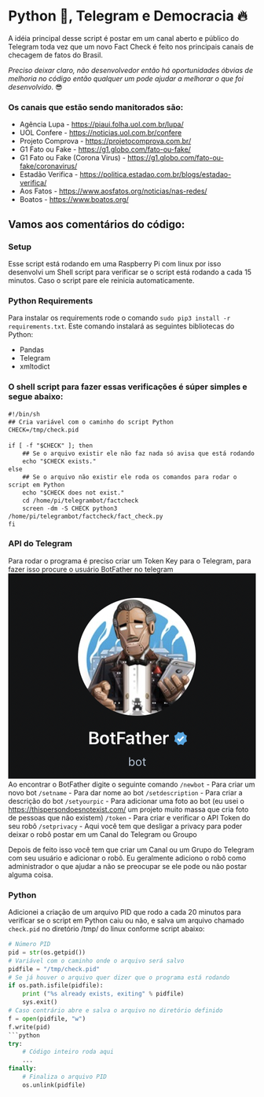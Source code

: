 # Python :snake:, Telegram e Democracia :fire:

A idéia principal desse script é postar em um canal aberto e público do Telegram toda vez que um novo Fact Check é feito nos principais canais de checagem de fatos do Brasil.

*Preciso deixar claro, não desenvolvedor então há oportunidades óbvias de melhoria no código então qualquer um pode ajudar a melhorar o que foi desenvolvido*. :sunglasses:

### Os canais que estão sendo manitorados são:
- Agência Lupa - https://piaui.folha.uol.com.br/lupa/
- UOL Confere - https://noticias.uol.com.br/confere
- Projeto Comprova - https://projetocomprova.com.br/
- G1 Fato ou Fake - https://g1.globo.com/fato-ou-fake/
- G1 Fato ou Fake (Corona Virus) - https://g1.globo.com/fato-ou-fake/coronavirus/
- Estadão Verifica - https://politica.estadao.com.br/blogs/estadao-verifica/
- Aos Fatos - https://www.aosfatos.org/noticias/nas-redes/
- Boatos - https://www.boatos.org/

## Vamos aos comentários do código:
### Setup
Esse script está rodando em uma Raspberry Pi com linux por isso desenvolvi um Shell script para verificar se o script está rodando a cada 15 minutos. Caso o script pare ele reinicia automaticamente.

### Python Requirements
Para instalar os requirements rode o comando `sudo pip3 install -r requirements.txt`.
Este comando instalará as seguintes bibliotecas do Python:
- Pandas
- Telegram
- xmltodict

### O shell script para fazer essas verificações é súper simples e segue abaixo:
```shell
#!/bin/sh
## Cria variável com o caminho do script Python
CHECK=/tmp/check.pid

if [ -f "$CHECK" ]; then
    ## Se o arquivo existir ele não faz nada só avisa que está rodando
    echo "$CHECK exists."
else
    ## Se o arquivo não existir ele roda os comandos para rodar o script em Python
    echo "$CHECK does not exist."
    cd /home/pi/telegrambot/factcheck
    screen -dm -S CHECK python3 /home/pi/telegrambot/factcheck/fact_check.py
fi

```
### API do Telegram
Para rodar o programa é preciso criar um Token Key para o Telegram, para fazer isso procure o usuário BotFather no telegram
![BOTFATHER](https://github.com/tadeubanzato/fact_check_brasil/blob/main/images/Screen%20Shot%202021-04-16%20at%209.16.38%20AM.png "BOTFATHER")
Ao encontrar o BotFather digite o seguinte comando
`/newbot` - Para criar um novo bot
`/setname` - Para dar nome ao bot
`/setdescription` - Para criar a descrição do bot
`/setyourpic` - Para adicionar uma foto ao bot (eu usei o https://thispersondoesnotexist.com/ um projeto muito massa que cria foto de pessoas que não existem)
`/token` - Para criar e verificar o API Token do seu robô
`/setprivacy` - Aqui você tem que desligar a privacy para poder deixar o robô postar em um Canal do Telegram ou Groupo

Depois de feito isso você tem que criar um Canal ou um Grupo do Telegram com seu usuário e adicionar o robô. Eu geralmente adiciono o robô como administrador o que ajudar a não se preocupar se ele pode ou não postar alguma coisa.

### Python
Adicionei a criação de um arquivo PID que rodo a cada 20 minutos para verificar se o script em Python caiu ou não, e salva um arquivo chamado `check.pid` no diretório /tmp/ do linux conforme script abaixo:
```python
# Número PID
pid = str(os.getpid())
# Variável com o caminho onde o arquivo será salvo
pidfile = "/tmp/check.pid"
# Se já houver o arquivo quer dizer que o programa está rodando
if os.path.isfile(pidfile):
    print ("%s already exists, exiting" % pidfile)
    sys.exit()
# Caso contrário abre e salva o arquivo no diretório definido
f = open(pidfile, "w")
f.write(pid)
```python
try:
	# Código inteiro roda aqui
	...
finally:
	# Finaliza o arquivo PID
	os.unlink(pidfile)
```

